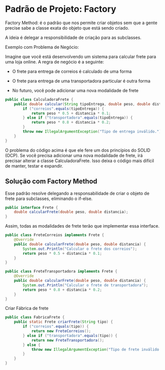 # Padrão de Projeto: Factory

Factory Method: é o padrão que nos permite criar objetos sem que a gente precise sabe a classe exata do objeto que está sendo criado.

A ideia é delegar a responsibilidade de criação para as subclasses.

Exemplo com Problema de Negócio:

Imagine que você está desenvolvendo um sistema para calcular frete para uma loja online. A regra de negócio é a seguinte:

* O frete para entrega de correios é calculado de uma forma

* O frete para entrega de uma transportadora particular é outra forma

* No futuro, você pode adicionar uma nova modalidade de frete

```java
public class CalculadoraFrete {
    public double calcular(String tipoEntrega, double peso, double distancia) {
        if ("correios".equals(tipoEntrega)) {
            return peso * 0.5 + distancia * 0.1;
        } else if ("transportadora".equals(tipoEntrega)) {
            return peso * 0.8 + distancia * 0.2;
        }
        throw new IllegalArgumentException("Tipo de entrega inválido.");
    }
}
```

O problema do código acima é que ele fere um dos princípios do SOLID (OCP). Se você precisa adicionar uma nova modalidade de frete, irá precisar alterar a classe CalculadoraFrete. Isso deixa o código mais difícil de manter, testar e expandir.

## Solução com Factory Method

Esse padrão resolve delegando a responsabilidade de criar o objeto de frete para subclasses, eliminando o if-else.

```java
public interface Frete {
    double calcularFrete(double peso, double distancia);
}
```

Assim, todas as modalidades de frete terão que implementar essa interface.

```java
public class FreteCorreios implements Frete {
    @Override
    public double calcularFrete(double peso, double distancia) {
        System.out.Println("Calcular o frete dos correios");
        return peso * 0.5 + distancia * 0.1;
    }
}

public class FreteTransportadora implements Frete {
    @Override
    public double calcularFrete(double peso, double distancia) {
        System.out.Println("Calcular o frete de transportadora");
        return peso * 0.8 + distancia * 0.2;
    }
}
```

Criar Fábrica de frete

```java
public class FabricaFrete {
    public static Frete criarFrete(String tipo) {
        if ("correios".equals(tipo)) {
            return new FreteCorreios();
        } else if ("transportadora".equals(tipo)) {
            return new FreteTransportadora();
        } else {
            throw new IllegalArgumentException("Tipo de frete inválido: " + tipo);
        }
    }
}
```
